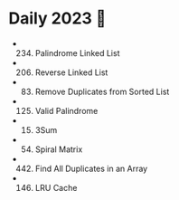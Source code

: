 # Daily 2023 🍅

- 234. Palindrome Linked List
- 206. Reverse Linked List
- 83. Remove Duplicates from Sorted List
- 125. Valid Palindrome
- 15. 3Sum
- 54. Spiral Matrix
- 442. Find All Duplicates in an Array
- 146. LRU Cache
